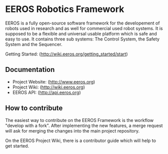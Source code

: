 # EEROS Robotics Framework

EEROS is a fully open-source software framework for the developement of robots used in research and as well for commercial used robot systems. It is supposed to be a flexible and universal usable platform which is safe and easy to use. It contains three sub systems: The Control System, the Safety System and the Sequencer.

Getting Started: (http://wiki.eeros.org/getting_started/start)

## Documentation

- Project Website: (http://www.eeros.org)
- Project Wiki: (http://wiki.eeros.org) 
- EEROS API: (http://api.eeros.org) 

## How to contribute
The easiest way to contribute on the EEROS Framework is the workflow "develop with a fork". After implementing the new features, a merge request will ask for merging the changes into the main project repository.  

On the EEROS Project Wiki, there is a contributor guide which will help to get started. 
 
